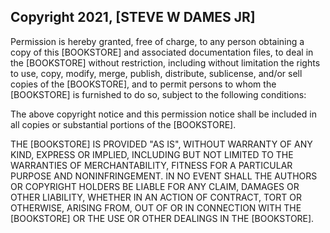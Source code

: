 ## Copyright 2021, [STEVE W DAMES JR]

Permission is hereby granted, free of charge, to any person obtaining a copy of this [BOOKSTORE] and associated documentation files, to deal in the [BOOKSTORE] without restriction, including without limitation the rights to use, copy, modify, merge, publish, distribute, sublicense, and/or sell copies of the [BOOKSTORE], and to permit persons to whom the [BOOKSTORE] is furnished to do so, subject to the following conditions:

The above copyright notice and this permission notice shall be included in all copies or substantial portions of the [BOOKSTORE].

THE [BOOKSTORE] IS PROVIDED "AS IS", WITHOUT WARRANTY OF ANY KIND, EXPRESS OR IMPLIED, INCLUDING BUT NOT LIMITED TO THE WARRANTIES OF MERCHANTABILITY, FITNESS FOR A PARTICULAR PURPOSE AND NONINFRINGEMENT. IN NO EVENT SHALL THE AUTHORS OR COPYRIGHT HOLDERS BE LIABLE FOR ANY CLAIM, DAMAGES OR OTHER LIABILITY, WHETHER IN AN ACTION OF CONTRACT, TORT OR OTHERWISE, ARISING FROM, OUT OF OR IN CONNECTION WITH THE [BOOKSTORE] OR THE USE OR OTHER DEALINGS IN THE [BOOKSTORE].